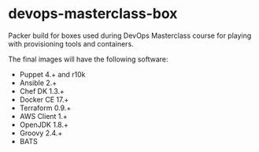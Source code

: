 # devops-masterclass-box

Packer build for boxes used during DevOps Masterclass course for playing with provisioning tools and containers.

The final images will have the following software:

 - Puppet 4.+ and r10k
 - Ansible 2.+
 - Chef DK 1.3.+
 - Docker CE 17.+
 - Terraform 0.9.+
 - AWS Client 1.+
 - OpenJDK 1.8.+
 - Groovy 2.4.+
 - BATS

 